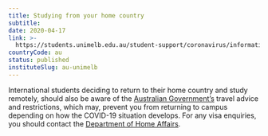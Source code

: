 ```yaml
---
title: Studying from your home country
subtitle: 
date: 2020-04-17
link: >-
  https://students.unimelb.edu.au/student-support/coronavirus/information-for-all-students
countryCode: au
status: published
instituteSlug: au-unimelb
---
```

International students deciding to return to their home country and study remotely, should also be aware of the [Australian Government’s](https://www.homeaffairs.gov.au/news-media/current-alerts/novel-coronavirus) travel advice and restrictions, which may, prevent you from returning to campus depending on how the COVID-19 situation develops. For any visa enquiries, you should contact the [Department of Home Affairs](https://www.homeaffairs.gov.au/help-and-support/contact-us "https://www.homeaffairs.gov.au/help-and-support/contact-us").
